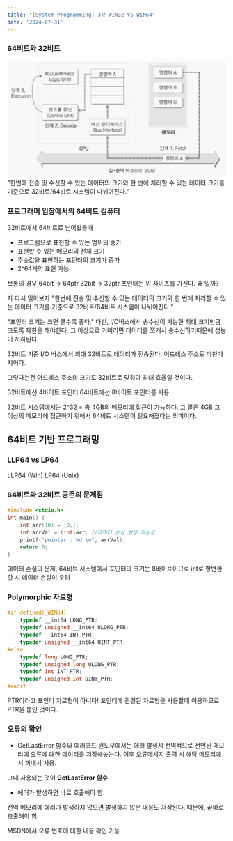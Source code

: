 ```yaml
---
title: "[System Programming] 3장 WIN32 VS WIN64"
date: '2024-07-31'
---
```

### 64비트와 32비트
![alt text](image-13.png)
"한번에 전송 및 수신할 수 있는 데이터의 크기와 한 번에 처리할 수 있는 데이터 크기를 기준으로  32비트/64비트 시스템이 나뉘어진다."

### 프로그래머 입장에서의 64비트 컴퓨터
32비트에서 64비트로 넘어왔을때
- 프로그램으로 표현할 수 있는 범위의 증가
- 표현할 수 있는 메모리의 전체 크기
- 주솟값을 표현하는 포인터의 크기가 증가
- 2^64개의 표현 가능

보통의 경우
64bit -> 64ptr
32bit -> 32ptr
포인터는 위 사이즈를 가진다. 왜 일까?

자 다시 읽어보자 "한번에 전송 및 수신할 수 있는 데이터의 크기와 한 번에 처리할 수 있는 데이터 크기를 기준으로  32비트/64비트 시스템이 나뉘어진다."

"포인터 크기는 크면 클수록 좋다."
다만, I/O버스에서 송수신이 가능한 최대 크기만큼 크도록 제한을 해야한다. 그 이상으로 커버리면 데이터를 쪼개서 송수신하기때문에 성능이 저하된다.

32비트 기준 I/O 버스에서 최대 32비트로 데이터가 전송된다. 어드레스 주소도 마찬가지이다.

그렇다는건 어드레스 주소의 크기도 32비트로 맞춰야 최대 효율일 것이다.

32비트에선 4바이트 포인터
64비트에선 8바이트 포인터를 사용

32비트 시스템에서는 2^32 = 총 4GB의 메모리에 접근이 가능하다. 그 말은 4GB 그 이상의 메모리에 접근하기 위해서 64비트 시스템이 필요해졌다는 의미이다.

## 64비트 기반 프로그래밍
### LLP64 vs LP64
LLP64 (Win)
LP64 (Unix)

### 64비트와 32비트 공존의 문제점
```cpp
#include <stdio.h>
int main() {
	int arr[10] = {0,};
	int arrVal = (int)arr; //데이터 손실 발생 가능성
	printf("pointer : %d \n", arrVal);
	return 0;
}
```
데이터 손실의 문제, 64비트 시스템에서 포인터의 크기는 8바이트이므로 int로 형변환할 시 데이터 손실이 우려

### Polymorphic 자료형
```cpp
#if defined(_WIN64)
	typedef __int64 LONG_PTR;
	typedef unsigned __int64 ULONG_PTR;
	typedef __int64 INT_PTR;
	typedef unsigned __int64 UINT_PTR;
#else
	typedef long LONG_PTR;
	typedef unsigned long ULONG_PTR;
	typedef int INT_PTR;
	typedef unsigned int UINT_PTR;
#endif
```
PTR이라고 포인터 자료형이 아니다!
포인터에 관련된 자료형을 사용할때 이용하므로 PTR을 붙인 것이다.

### 오류의 확인
- GetLastError 함수와 에러코드
윈도우에서는 에러 발생시 전역적으로 선언된 메모리에 오류에 대한 데이터를 저장해놓는다. 이후 오류메세지 출력 시 해당 메모리에서 꺼내서 사용.

그때 사용되는 것이 __GetLastError 함수__
- 에러가 발생하면 바로 호출해야 함.

전역 메모리에 에러가 발생하지 않으면 발생하지 않은 내용도 저장된다. 때문에, 곧바로 호출해야 함.

MSDN에서 오류 번호에 대한 내용 확인 가능